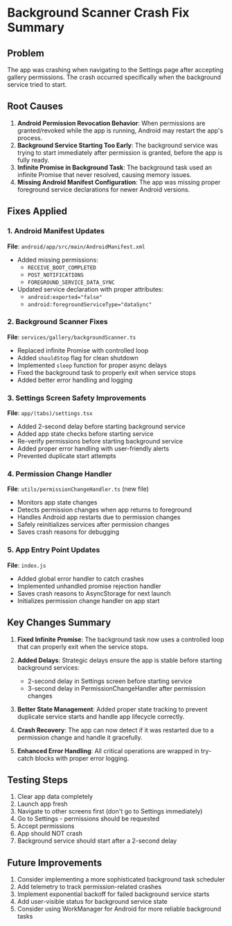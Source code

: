 # Background Scanner Crash Fix Summary

## Problem
The app was crashing when navigating to the Settings page after accepting gallery permissions. The crash occurred specifically when the background service tried to start.

## Root Causes
1. **Android Permission Revocation Behavior**: When permissions are granted/revoked while the app is running, Android may restart the app's process.
2. **Background Service Starting Too Early**: The background service was trying to start immediately after permission is granted, before the app is fully ready.
3. **Infinite Promise in Background Task**: The background task used an infinite Promise that never resolved, causing memory issues.
4. **Missing Android Manifest Configuration**: The app was missing proper foreground service declarations for newer Android versions.

## Fixes Applied

### 1. Android Manifest Updates
**File**: `android/app/src/main/AndroidManifest.xml`
- Added missing permissions:
  - `RECEIVE_BOOT_COMPLETED`
  - `POST_NOTIFICATIONS`
  - `FOREGROUND_SERVICE_DATA_SYNC`
- Updated service declaration with proper attributes:
  - `android:exported="false"`
  - `android:foregroundServiceType="dataSync"`

### 2. Background Scanner Fixes
**File**: `services/gallery/backgroundScanner.ts`
- Replaced infinite Promise with controlled loop
- Added `shouldStop` flag for clean shutdown
- Implemented `sleep` function for proper async delays
- Fixed the background task to properly exit when service stops
- Added better error handling and logging

### 3. Settings Screen Safety Improvements
**File**: `app/(tabs)/settings.tsx`
- Added 2-second delay before starting background service
- Added app state checks before starting service
- Re-verify permissions before starting background service
- Added proper error handling with user-friendly alerts
- Prevented duplicate start attempts

### 4. Permission Change Handler
**File**: `utils/permissionChangeHandler.ts` (new file)
- Monitors app state changes
- Detects permission changes when app returns to foreground
- Handles Android app restarts due to permission changes
- Safely reinitializes services after permission changes
- Saves crash reasons for debugging

### 5. App Entry Point Updates
**File**: `index.js`
- Added global error handler to catch crashes
- Implemented unhandled promise rejection handler
- Saves crash reasons to AsyncStorage for next launch
- Initializes permission change handler on app start

## Key Changes Summary

1. **Fixed Infinite Promise**: The background task now uses a controlled loop that can properly exit when the service stops.

2. **Added Delays**: Strategic delays ensure the app is stable before starting background services:
   - 2-second delay in Settings screen before starting service
   - 3-second delay in PermissionChangeHandler after permission changes

3. **Better State Management**: Added proper state tracking to prevent duplicate service starts and handle app lifecycle correctly.

4. **Crash Recovery**: The app can now detect if it was restarted due to a permission change and handle it gracefully.

5. **Enhanced Error Handling**: All critical operations are wrapped in try-catch blocks with proper error logging.

## Testing Steps

1. Clear app data completely
2. Launch app fresh
3. Navigate to other screens first (don't go to Settings immediately)
4. Go to Settings - permissions should be requested
5. Accept permissions
6. App should NOT crash
7. Background service should start after a 2-second delay

## Future Improvements

1. Consider implementing a more sophisticated background task scheduler
2. Add telemetry to track permission-related crashes
3. Implement exponential backoff for failed background service starts
4. Add user-visible status for background service state
5. Consider using WorkManager for Android for more reliable background tasks